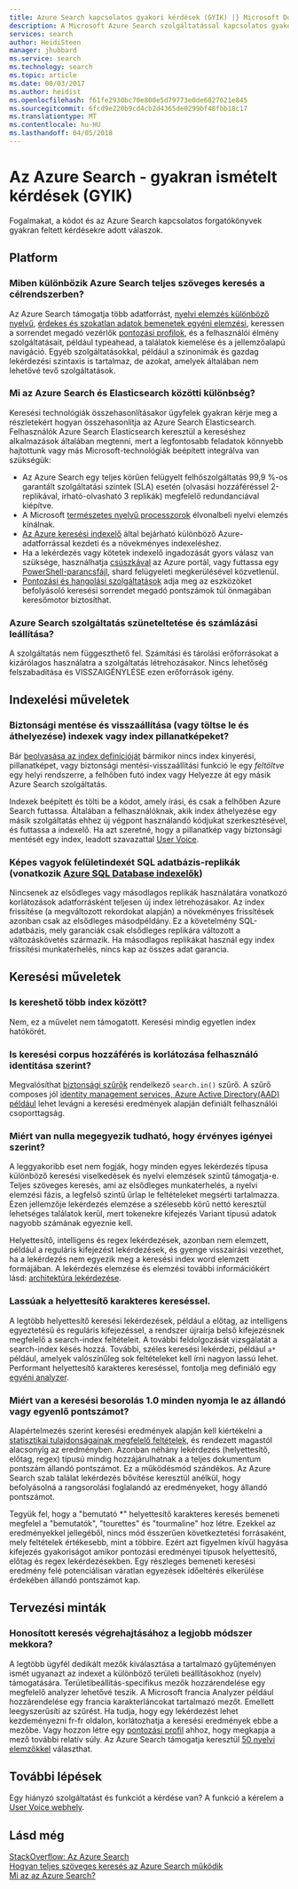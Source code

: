 ```yaml
---
title: Azure Search kapcsolatos gyakori kérdések (GYIK) |} Microsoft Docs
description: A Microsoft Azure Search szolgáltatással kapcsolatos gyakori kérdésekre adott válaszok
services: search
author: HeidiSteen
manager: jhubbard
ms.service: search
ms.technology: search
ms.topic: article
ms.date: 08/03/2017
ms.author: heidist
ms.openlocfilehash: f61fe2930bc70e800e5d79773e0de6827621e845
ms.sourcegitcommit: 6fcd9e220b9cd4cb2d4365de0299bf48fbb18c17
ms.translationtype: MT
ms.contentlocale: hu-HU
ms.lasthandoff: 04/05/2018
---
```

# <a name="azure-search---frequently-asked-questions-faq"></a>Az Azure Search - gyakran ismételt kérdések (GYIK)

 Fogalmakat, a kódot és az Azure Search kapcsolatos forgatókönyvek gyakran feltett kérdésekre adott válaszok.

## <a name="platform"></a>Platform

### <a name="how-is-azure-search-different-from-full-text-search-in-my-dbms"></a>Miben különbözik Azure Search teljes szöveges keresés a célrendszerben?

Az Azure Search támogatja több adatforrást, [nyelvi elemzés különböző nyelvű](https://docs.microsoft.com/rest/api/searchservice/language-support), [érdekes és szokatlan adatok bemenetek egyéni elemzési](https://docs.microsoft.com/rest/api/searchservice/custom-analyzers-in-azure-search), keressen a sorrendet megadó vezérlők [pontozási profilok](https://docs.microsoft.com/rest/api/searchservice/add-scoring-profiles-to-a-search-index), és a felhasználói élmény szolgáltatásait, például typeahead, a találatok kiemelése és a jellemzőalapú navigáció. Egyéb szolgáltatásokkal, például a szinonimák és gazdag lekérdezési szintaxis is tartalmaz, de azokat, amelyek általában nem lehetővé tevő szolgáltatások.

### <a name="what-is-the-difference-between-azure-search-and-elasticsearch"></a>Mi az Azure Search és Elasticsearch közötti különbség?

Keresési technológiák összehasonlításakor ügyfelek gyakran kérje meg a részletekért hogyan összehasonlítja az Azure Search Elasticsearch. Felhasználók Azure Search Elasticsearch keresztül a kereséshez alkalmazások általában megtenni, mert a legfontosabb feladatok könnyebb hajtottunk vagy más Microsoft-technológiák beépített integrálva van szükségük:

+ Az Azure Search egy teljes körűen felügyelt felhőszolgáltatás 99,9 %-os garantált szolgáltatási szintek (SLA) esetén (olvasási hozzáféréssel 2-replikával, írható-olvasható 3 replikák) megfelelő redundanciával kiépítve.
+ A Microsoft [természetes nyelvű processzorok](https://docs.microsoft.com/rest/api/searchservice/language-support) élvonalbeli nyelvi elemzés kínálnak.  
+ [Az Azure keresési indexelő](search-indexer-overview.md) által bejárható különböző Azure-adatforrással kezdeti és a növekményes indexeléshez.
+ Ha a lekérdezés vagy kötetek indexelő ingadozását gyors válasz van szüksége, használhatja [csúszkával](search-manage.md#scale-up-or-down) az Azure portál, vagy futtassa egy [PowerShell-parancsfájl](search-manage-powershell.md), shard felügyeleti megkerülésével közvetlenül.  
+ [Pontozási és hangolási szolgáltatások](https://docs.microsoft.com/rest/api/searchservice/add-scoring-profiles-to-a-search-index) adja meg az eszközöket befolyásoló keresési sorrendet megadó pontszámok túl önmagában keresőmotor biztosíthat.

### <a name="can-i-pause-azure-search-service-and-stop-billing"></a>Azure Search szolgáltatás szüneteltetése és számlázási leállítása?

A szolgáltatás nem függeszthető fel. Számítási és tárolási erőforrásokat a kizárólagos használatra a szolgáltatás létrehozásakor. Nincs lehetőség felszabadítása és VISSZAIGÉNYLÉSE ezen erőforrások igény.

## <a name="indexing-operations"></a>Indexelési műveletek

### <a name="backup-and-restore-or-download-and-move-indexes-or-index-snapshots"></a>Biztonsági mentése és visszaállítása (vagy töltse le és áthelyezése) indexek vagy index pillanatképeket?

Bár [beolvasása az index definícióját](https://docs.microsoft.com/rest/api/searchservice/get-index) bármikor nincs index kinyerési, pillanatképet, vagy biztonsági mentési-visszaállítási funkció le egy *feltöltve* egy helyi rendszerre, a felhőben futó index vagy Helyezze át egy másik Azure Search szolgáltatás.

Indexek beépített és tölti be a kódot, amely írási, és csak a felhőben Azure Search futtassa. Általában a felhasználóknak, akik index áthelyezése egy másik szolgáltatás ehhez új végpont használandó kódjukat szerkesztésével, és futtassa a indexelő. Ha azt szeretné, hogy a pillanatkép vagy biztonsági mentését egy index, leadott szavazattal [User Voice](https://feedback.azure.com/forums/263029-azure-search/suggestions/8021610-backup-snapshot-of-index).

### <a name="can-i-index-from-sql-database-replicas-applies-to-azure-sql-database-indexershttpsdocsmicrosoftcomazuresearchsearch-howto-connecting-azure-sql-database-to-azure-search-using-indexers"></a>Képes vagyok felületindexét SQL adatbázis-replikák (vonatkozik [Azure SQL Database indexelők](https://docs.microsoft.com/azure/search/search-howto-connecting-azure-sql-database-to-azure-search-using-indexers))

Nincsenek az elsődleges vagy másodlagos replikák használatára vonatkozó korlátozások adatforrásként teljesen új index létrehozásakor. Az index frissítése (a megváltozott rekordokat alapján) a növekményes frissítések azonban csak az elsődleges másodpéldány. Ez a követelmény SQL-adatbázis, mely garanciák csak elsődleges replikára változott a változáskövetés származik. Ha másodlagos replikákat használ egy index frissítési munkaterhelés, nincs kap az összes adat garancia.

## <a name="search-operations"></a>Keresési műveletek

### <a name="can-i-search-across-multiple-indexes"></a>Is kereshető több index között?

Nem, ez a művelet nem támogatott. Keresési mindig egyetlen index hatókörét.

### <a name="can-i-restrict-search-corpus-access-by-user-identity"></a>Is keresési corpus hozzáférés is korlátozása felhasználó identitása szerint?

Megvalósíthat [biztonsági szűrők](https://docs.microsoft.com/azure/search/search-security-trimming-for-azure-search) rendelkező `search.in()` szűrő. A szűrő composes jól [identity management services, Azure Active Directory(AAD) például](https://docs.microsoft.com/azure/search/search-security-trimming-for-azure-search-with-aad) lehet levágni a keresési eredmények alapján definiált felhasználói csoporttagság.

### <a name="why-are-there-zero-matches-on-terms-i-know-to-be-valid"></a>Miért van nulla megegyezik tudható, hogy érvényes igényei szerint?

A leggyakoribb eset nem fogják, hogy minden egyes lekérdezés típusa különböző keresési viselkedések és nyelvi elemzések szintű támogatja-e. Teljes szöveges keresés, ami az elsődleges munkaterhelés, a nyelvi elemzési fázis, a legfelső szintű űrlap le feltételeket megsérti tartalmazza. Ezen jellemzője lekérdezés elemzése a szélesebb körű nettó keresztül lehetséges találatok kerül, mert tokenekre kifejezés Variant típusú adatok nagyobb számának egyeznie kell.

Helyettesítő, intelligens és regex lekérdezések, azonban nem elemzett, például a reguláris kifejezést lekérdezések, és gyenge visszaírási vezethet, ha a lekérdezés nem egyezik meg a keresési index word elemzett formájában. A lekérdezés elemzése és elemzési további információkért lásd: [architektúra lekérdezése](https://docs.microsoft.com/azure/search/search-lucene-query-architecture).

### <a name="my-wildcard-searches-are-slow"></a>Lassúak a helyettesítő karakteres kereséssel.

A legtöbb helyettesítő keresési lekérdezések, például a előtag, az intelligens egyeztetésű és reguláris kifejezéssel, a rendszer újraírja belső kifejezésnek megfelelő a search-index feltételeit. A további feldolgozását vizsgálatát a search-index késés hozzá. További, széles keresési lekérdezi, például `a*` például, amelyek valószínűleg sok feltételeket kell írni nagyon lassú lehet. Performant helyettesítő karakteres kereséssel, fontolja meg definiáló egy [egyéni analyzer](https://docs.microsoft.com/rest/api/searchservice/custom-analyzers-in-azure-search).

### <a name="why-is-the-search-rank-a-constant-or-equal-score-of-10-for-every-hit"></a>Miért van a keresési besorolás 1.0 minden nyomja le az állandó vagy egyenlő pontszámot?

Alapértelmezés szerint keresési eredmények alapján kell kiértékelni a [statisztikai tulajdonságainak megfelelő feltételek](search-lucene-query-architecture.md#stage-4-scoring), és rendezett magastól alacsonyig az eredményben. Azonban néhány lekérdezés (helyettesítő, előtag, regex) típusú mindig hozzájárulhatnak a a teljes dokumentum pontszám állandó pontszámot. Ez a működésmód szándékos. Az Azure Search szab találat lekérdezés bővítése keresztül anélkül, hogy befolyásolná a rangsorolási foglalandó az eredményeket, hogy állandó pontszámot.

Tegyük fel, hogy a "bemutató *" helyettesítő karakteres keresés bemeneti megfelel a "bemutatók", "tourettes" és "tourmaline" hoz létre. Ezekkel az eredményekkel jellegéből, nincs mód ésszerűen következtetési forrásaként, mely feltételek értékesebb, mint a többire. Ezért azt figyelmen kívül hagyása kifejezés gyakoriságot amikor pontozási eredményei típusok helyettesítő, előtag és regex lekérdezésekben. Egy részleges bemeneti keresési eredmény felé potenciálisan váratlan egyezések időeltérés elkerülése érdekében állandó pontszámot kap.

## <a name="design-patterns"></a>Tervezési minták

### <a name="what-is-the-best-approach-for-implementing-localized-search"></a>Honosított keresés végrehajtásához a legjobb módszer mekkora?

A legtöbb ügyfél dedikált mezők kiválasztása a tartalmazó gyűjteményen ismét ugyanazt az indexet a különböző területi beállításokhoz (nyelv) támogatására. Területibeállítás-specifikus mezők hozzárendelése egy megfelelő analyzer lehetővé teszik. A Microsoft francia Analyzer például hozzárendelése egy francia karakterláncokat tartalmazó mezőt. Emellett leegyszerűsíti az szűrést. Ha tudja, hogy egy lekérdezést lehet kezdeményezni fr-fr oldalon, korlátozhatja a keresési eredmények ebbe a mezőbe. Vagy hozzon létre egy [pontozási profil](https://docs.microsoft.com/rest/api/searchservice/add-scoring-profiles-to-a-search-index) ahhoz, hogy megkapja a mező további relatív súly. Az Azure Search támogatja keresztül [50 nyelvi elemzőkkel](https://docs.microsoft.com/azure/search/search-language-support) választhat.

## <a name="next-steps"></a>További lépések

Egy hiányzó szolgáltatást és funkciót a kérdése van? A funkció a kérelem a [User Voice webhely](https://feedback.azure.com/forums/263029-azure-search).

## <a name="see-also"></a>Lásd még

 [StackOverflow: Az Azure Search](https://stackoverflow.com/questions/tagged/azure-search)   
 [Hogyan teljes szöveges keresés az Azure Search működik](search-lucene-query-architecture.md)  
 [Mi az az Azure Search?](search-what-is-azure-search.md)
